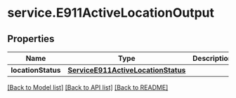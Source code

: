 # service.E911ActiveLocationOutput

## Properties
Name | Type | Description | Notes
------------ | ------------- | ------------- | -------------
**locationStatus** | [**ServiceE911ActiveLocationStatus**](ServiceE911ActiveLocationStatus.md) |  | [optional] 

[[Back to Model list]](../README.md#documentation-for-models) [[Back to API list]](../README.md#documentation-for-api-endpoints) [[Back to README]](../README.md)


